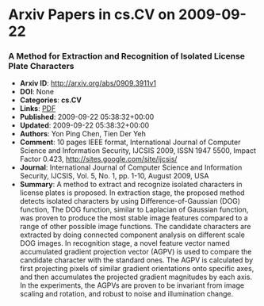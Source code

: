 # Arxiv Papers in cs.CV on 2009-09-22
### A Method for Extraction and Recognition of Isolated License Plate Characters
- **Arxiv ID**: http://arxiv.org/abs/0909.3911v1
- **DOI**: None
- **Categories**: **cs.CV**
- **Links**: [PDF](http://arxiv.org/pdf/0909.3911v1)
- **Published**: 2009-09-22 05:38:32+00:00
- **Updated**: 2009-09-22 05:38:32+00:00
- **Authors**: Yon Ping Chen, Tien Der Yeh
- **Comment**: 10 pages IEEE format, International Journal of Computer Science and
  Information Security, IJCSIS 2009, ISSN 1947 5500, Impact Factor 0.423,
  http://sites.google.com/site/ijcsis/
- **Journal**: International Journal of Computer Science and Information
  Security, IJCSIS, Vol. 5, No. 1, pp. 1-10, August 2009, USA
- **Summary**: A method to extract and recognize isolated characters in license plates is proposed. In extraction stage, the proposed method detects isolated characters by using Difference-of-Gaussian (DOG) function, The DOG function, similar to Laplacian of Gaussian function, was proven to produce the most stable image features compared to a range of other possible image functions. The candidate characters are extracted by doing connected component analysis on different scale DOG images. In recognition stage, a novel feature vector named accumulated gradient projection vector (AGPV) is used to compare the candidate character with the standard ones. The AGPV is calculated by first projecting pixels of similar gradient orientations onto specific axes, and then accumulates the projected gradient magnitudes by each axis. In the experiments, the AGPVs are proven to be invariant from image scaling and rotation, and robust to noise and illumination change.



